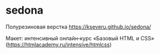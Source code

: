 # sedona
Полурезиновая верстка
https://kseveru.github.io/sedona/

Макет: интенсивный онлайн‑курс «Базовый HTML и CSS» (https://htmlacademy.ru/intensive/htmlcss)

